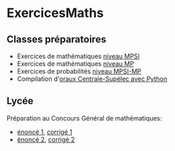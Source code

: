 # ExercicesMaths

## Classes préparatoires

- Exercices de mathématiques <a href="pdf/prepa/Mes%20colles%20MPSI.pdf">niveau MPSI</a>
- Exercices de mathématiques <a href="pdf/prepa/Mes%20colles%20MP.pdf">niveau MP</a>
- Exercices de probabilités <a href="pdf/prepa/Mes%20exos%20probas.pdf">niveau MPSI-MP</a>
- Compilation d'<a href="pdf/prepa/Centrale%20Python.pdf">oraux Centrale-Supélec avec Python</a>

## Lycée

Préparation au Concours Général de mathématiques:

- <a href="pdf/prepa/Exos%20CG%201.pdf">énoncé 1</a>, <a href="pdf/prepa/Correction%20CG%201.pdf">corrigé 1</a>
- <a href="pdf/prepa/Exos%20CG%201.pdf">énoncé 2</a>, <a href="pdf/prepa/Correction%20CG%201.pdf">corrigé 2</a>
